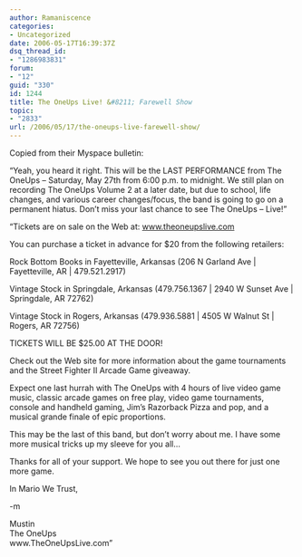```yaml
---
author: Ramaniscence
categories:
- Uncategorized
date: 2006-05-17T16:39:37Z
dsq_thread_id:
- "1286983831"
forum:
- "12"
guid: "330"
id: 1244
title: The OneUps Live! &#8211; Farewell Show
topic:
- "2833"
url: /2006/05/17/the-oneups-live-farewell-show/
---
```


Copied from their Myspace bulletin:

&#8220;<span class="blacktextnb10">Yeah, you heard it right. This will be the LAST PERFORMANCE from The OneUps &#8211; Saturday, May 27th from 6:00 p.m. to midnight. We still plan on recording The OneUps Volume 2 at a later date, but due to school, life changes, and various career changes/focus, the band is going to go on a permanent hiatus. Don&#8217;t miss your last chance to see The OneUps &#8211; Live!&#8221;</span>
  
<span class="blacktextnb10">&#8220;Tickets are on sale on the Web at: www.theoneupslive.com</p> 

<p>
  You can purchase a ticket in advance for $20 from the following retailers:
</p>

<p>
  Rock Bottom Books in Fayetteville, Arkansas (206 N Garland Ave | Fayetteville, AR | 479.521.2917)
</p>

<p>
  Vintage Stock in Springdale, Arkansas (479.756.1367 | 2940 W Sunset Ave | Springdale, AR 72762)
</p>

<p>
  Vintage Stock in Rogers, Arkansas (479.936.5881 | 4505 W Walnut St | Rogers, AR 72756)
</p>

<p>
  TICKETS WILL BE $25.00 AT THE DOOR!
</p>

<p>
  Check out the Web site for more information about the game tournaments and the Street Fighter II Arcade Game giveaway.
</p>

<p>
  Expect one last hurrah with The OneUps with 4 hours of live video game music, classic arcade games on free play, video game tournaments, console and handheld gaming, Jim&#8217;s Razorback Pizza and pop, and a musical grande finale of epic proportions.
</p>

<p>
  This may be the last of this band, but don&#8217;t worry about me. I have some more musical tricks up my sleeve for you all&#8230;
</p>

<p>
  Thanks for all of your support. We hope to see you out there for just one more game.
</p>

<p>
  In Mario We Trust,
</p>

<p>
  -m
</p>

<p>
  Mustin<br />The OneUps<br />www.TheOneUpsLive.com&#8221;</span>
</p>